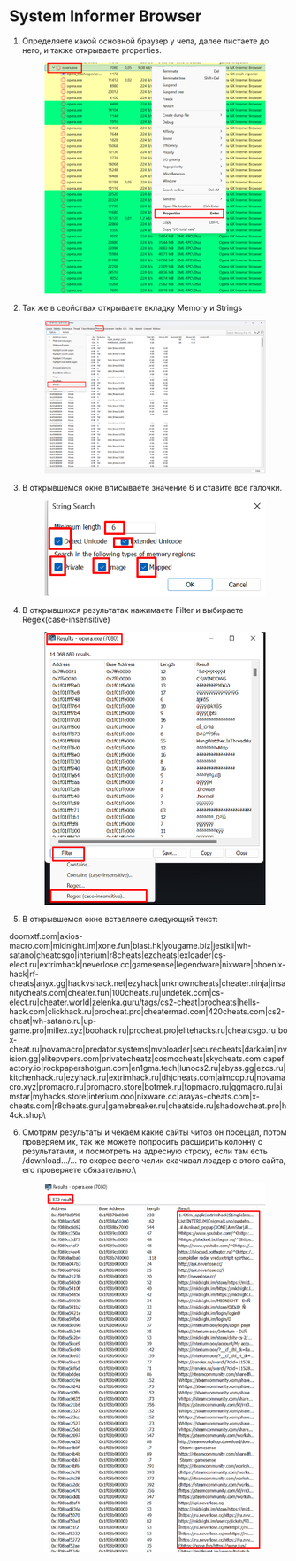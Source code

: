 # System Informer Browser

1.  Определяете какой основной браузер у чела, далее листаете до него, и также открываете properties.

    <figure><img src="../../.gitbook/assets/image (27).png" alt=""><figcaption></figcaption></figure>
2.  Так же в свойствах открываете вкладку Memory и Strings

    <figure><img src="../../.gitbook/assets/image (28).png" alt=""><figcaption></figcaption></figure>


3.  В открывшемся окне вписываете значение 6 и ставите все галочки.

    <figure><img src="../../.gitbook/assets/image (31).png" alt=""><figcaption></figcaption></figure>


4.  В открывшихся результатах нажимаете Filter и выбираете Regex(case-insensitive)

    <figure><img src="../../.gitbook/assets/image (32).png" alt=""><figcaption></figcaption></figure>


5. В открывшемся окне вставляете следующий текст:

doomxtf.com|axios-macro.com|midnight.im|xone.fun|blast.hk|yougame.biz|jestkii|wh-satano|cheatcsgo|interium|r8cheats|ezcheats|exloader|cs-elect.ru|extrimhack|neverlose.cc|gamesense|legendware|nixware|phoenix-hack|rf-cheats|anyx.gg|hackvshack.net|ezyhack|unknowncheats|cheater.ninja|insanitycheats.com|cheater.fun|100cheats.ru|undetek.com|cs-elect.ru|cheater.world|zelenka.guru/tags/cs2-cheat|procheats|hells-hack.com|clickhack.ru|procheat.pro|cheatermad.com|420cheats.com|cs2-cheat|wh-satano.ru|up-game.pro|millex.xyz|boohack.ru|procheat.pro|elitehacks.ru|cheatcsgo.ru|box-cheat.ru|novamacro|predator.systems|mvploader|securecheats|darkaim|invision.gg|elitepvpers.com|privatecheatz|cosmocheats|skycheats.com|capefactory.io|rockpapershotgun.com|en1gma.tech|lunocs2.ru|abyss.gg|ezcs.ru|kitchenhack.ru|ezyhack.ru|extrimhack.ru|dhjcheats.com|aimcop.ru|novamacro.xyz|promacro.ru|promacro.store|botmek.ru|topmacro.ru|ggmacro.ru|aimstar|myhacks.store|interium.ooo|nixware.cc|arayas-cheats.com|x-cheats.com|r8cheats.guru|gamebreaker.ru|cheatside.ru|shadowcheat.pro|h4ck.shop\


6.  Смотрим результаты и чекаем какие сайты читов он посещал, потом проверяем их, так же можете попросить расширить колонну с результатами, и посмотреть на адресную строку, если там есть /download.../... то скорее всего челик скачивал лоадер с этого сайта, его проверяете обязательно.\


    <figure><img src="../../.gitbook/assets/image (33).png" alt=""><figcaption></figcaption></figure>
